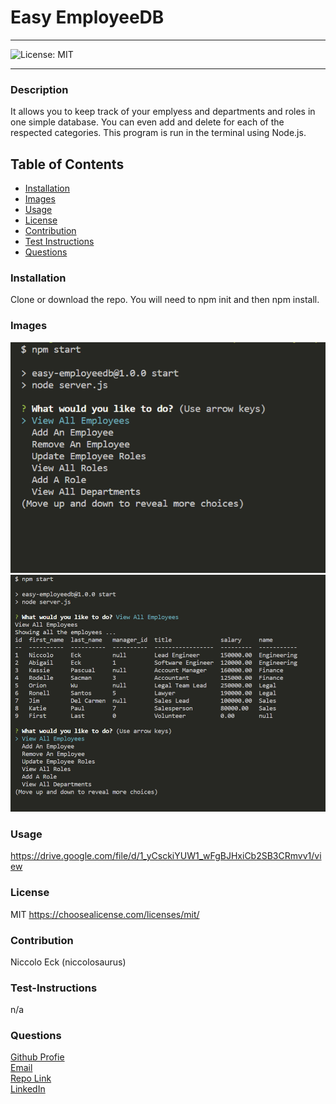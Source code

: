 # Easy EmployeeDB

---

![License: MIT](https://img.shields.io/badge/License-MIT-yellow.svg)

---

### Description

It allows you to keep track of your emplyess and departments and roles in one simple database. You can even add and delete for each of the respected categories. This program is run in the terminal using Node.js.

## Table of Contents

- [Installation](#installation)
- [Images](#images)
- [Usage](#usage)
- [License](#license)
- [Contribution](#contribution)
- [Test Instructions](#test-instructions)
- [Questions](#questions)

### Installation

Clone or download the repo. You will need to npm init and then npm install.

### Images

![Terminal-Window](./src/images/terminal-window.PNG)
![Employee-Example](./src/images/employee-example.PNG)

### Usage

https://drive.google.com/file/d/1_yCsckiYUW1_wFgBJHxiCb2SB3CRmvv1/view

### License

MIT
https://choosealicense.com/licenses/mit/

### Contribution

Niccolo Eck (niccolosaurus)

### Test-Instructions

n/a

### Questions

[Github Profie](https://github.com/niccolosaurus)</br>
[Email](nicco.eck@gmail.com)</br>
[Repo Link](https://github.com/niccolosaurus/Easy-EmployeeDB)</br>
[LinkedIn](https://www.linkedin.com/in/niccolo-eck-195714223/)</br>
